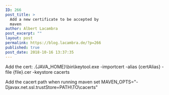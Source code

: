 ```yaml
---
ID: 266
post_title: >
  Add a new certificate to be accepted by
  maven
author: Albert Lacambra
post_excerpt: ""
layout: post
permalink: https://blog.lacambra.de/?p=266
published: true
post_date: 2018-10-16 13:37:35
---
```

Add the cert:
.\{JAVA_HOME}\bin\keytool.exe -importcert -alias {certAlias} -file {file}.cer -keystore cacerts

Add the cacert path when running maven
set MAVEN_OPTS="-Djavax.net.ssl.trustStore=PATH\TO\cacerts"